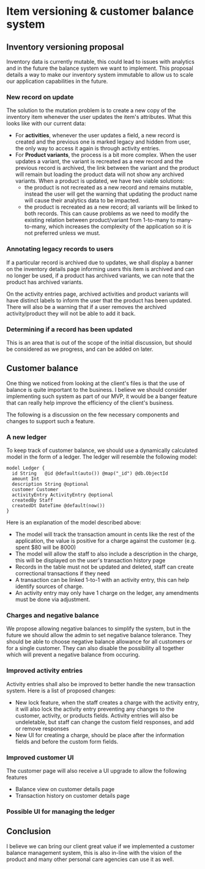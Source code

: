 # Item versioning & customer balance system

## Inventory versioning proposal

Inventory data is currently mutable, this could lead to issues with analytics and in the future the balance system we want to implement. This proposal details a way to make our inventory system immutable to allow us to scale our application capabilities in the future.

### New record on update

The solution to the mutation problem is to create a new copy of the inventory item whenever the user updates the item's attributes. What this looks like with our current data:

- For **activities**, whenever the user updates a field, a new record is created and the previous one is marked legacy and hidden from user, the only way to access it again is through activity entries.
- For **Product variants**, the process is a bit more complex. When the user updates a variant, the variant is recreated as a new record and the previous record is archived, the link between the variant and the product will remain but loading the product data will not show any archived variants. When a product is updated, we have two viable solutions:
  - the product is not recreated as a new record and remains mutable, instead the user will get the warning that updating the product name will cause their analytics data to be impacted.
  - the product is recreated as a new record; all variants will be linked to both records. This can cause problems as we need to modify the existing relation between product/variant from 1-to-many to many-to-many, which increases the complexity of the application so it is not preferred unless we must.

### Annotating legacy records to users

If a particular record is archived due to updates, we shall display a banner on the inventory details page informing users this item is archived and can no longer be used, if a product has archived variants, we can note that the product has archived variants.

On the activity entries page, archived activities and product variants will have distinct labels to inform the user that the product has been updated. There will also be a warning that if a user removes the archived activity/product they will not be able to add it back.

### Determining if a record has been updated

This is an area that is out of the scope of the initial discussion, but should be considered as we progress, and can be added on later.

## Customer balance

One thing we noticed from looking at the client's files is that the use of balance is quite important to the business. I believe we should consider implementing such system as part of our MVP, it would be a banger feature that can really help improve the efficiency of the client's business.

The following is a discussion on the few necessary components and changes to support such a feature.

### A new ledger

To keep track of customer balance, we should use a dynamically calculated model in the form of a ledger. The ledger will resemble the following model:

```prisma
model Ledger {
  id String   @id @default(auto()) @map("_id") @db.ObjectId
  amount Int
  description String @optional
  customer Customer
  activityEntry ActivityEntry @optional
  createdBy Staff
  createdDt DateTime @default(now())
}
```

Here is an explanation of the model described above:

- The model will track the transaction amount in cents like the rest of the application, the value is positive for a charge against the customer (e.g. spent $80 will be 8000)
- The model will allow the staff to also include a description in the charge, this will be displayed on the user's transaction history page
- Records in the table must not be updated and deleted, staff can create correctional transactions if they need
- A transaction can be linked 1-to-1 with an activity entry, this can help identify sources of charge.
- An activity entry may only have 1 charge on the ledger, any amendments must be done via adjustment.

### Charges and negative balance

We propose allowing negative balances to simplify the system, but in the future we should allow the admin to set negative balance tolerance. They should be able to choose negative balance allowance for all customers or for a single customer. They can also disable the possibility all together which will prevent a negative balance from occuring.

### Improved activity entries

Activity entries shall also be improved to better handle the new transaction system. Here is a list of proposed changes:

- New lock feature, when the staff creates a charge with the activity entry, it will also lock the activity entry preventing any changes to the customer, activity, or products fields. Activity entries will also be undeletable, but staff can change the custom field responses, and add or remove responses
- New UI for creating a charge, should be place after the information fields and before the custom form fields.

### Improved customer UI

The customer page will also receive a UI upgrade to allow the following features

- Balance view on customer details page
- Transaction history on customer details page

### Possible UI for managing the ledger

## Conclusion

I believe we can bring our client great value if we implemented a customer balance management system, this is also in-line with the vision of the product and many other personal care agencies can use it as well.
